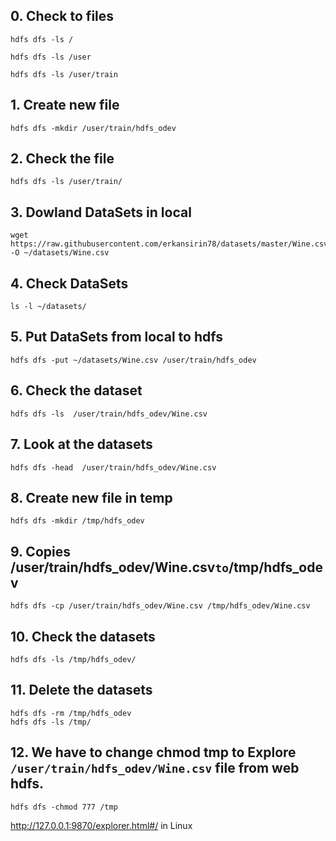 ## 0. Check to files
```
hdfs dfs -ls /
```
```
hdfs dfs -ls /user
```
```
hdfs dfs -ls /user/train
```

## 1. Create new file

```
hdfs dfs -mkdir /user/train/hdfs_odev
```

## 2. Check the file
```
hdfs dfs -ls /user/train/
```

## 3. Dowland DataSets in local
```
wget https://raw.githubusercontent.com/erkansirin78/datasets/master/Wine.csv -O ~/datasets/Wine.csv
```

## 4. Check DataSets
```
ls -l ~/datasets/
```

## 5. Put DataSets from local to hdfs

```
hdfs dfs -put ~/datasets/Wine.csv /user/train/hdfs_odev
```

## 6. Check the dataset

```
hdfs dfs -ls  /user/train/hdfs_odev/Wine.csv
```

## 7. Look at the datasets

```
hdfs dfs -head  /user/train/hdfs_odev/Wine.csv
```

## 8. Create new file in temp
```
hdfs dfs -mkdir /tmp/hdfs_odev
```

## 9. Copies /user/train/hdfs_odev/Wine.csv` to `/tmp/hdfs_odev
```
hdfs dfs -cp /user/train/hdfs_odev/Wine.csv /tmp/hdfs_odev/Wine.csv
```


## 10. Check the datasets
```
hdfs dfs -ls /tmp/hdfs_odev/
```


## 11. Delete the datasets
```
hdfs dfs -rm /tmp/hdfs_odev
hdfs dfs -ls /tmp/
```
## 12. We have to change chmod tmp to Explore `/user/train/hdfs_odev/Wine.csv` file from web hdfs.
```
hdfs dfs -chmod 777 /tmp
```
http://127.0.0.1:9870/explorer.html#/ in Linux
